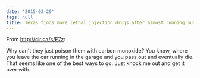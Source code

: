 ```yaml
---
date: '2015-03-29'
tags: null
title: Texas finds more lethal injection drugs after almost running out
---
```


From http://cir.ca/s/F7z:

Why can't they just poison them with carbon monoxide? You know, where you leave the car running in the garage and you pass out and eventually die. That seems like one of the best ways to go. Just knock me out and get it over with.
